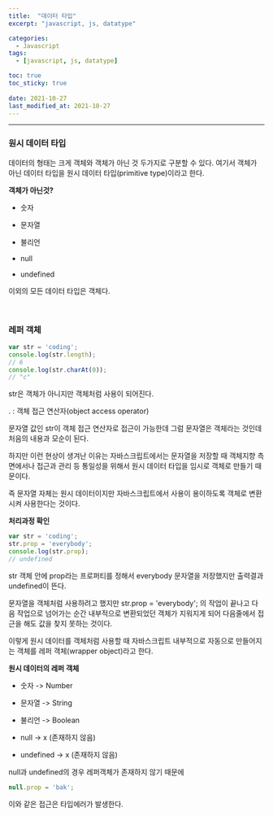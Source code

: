 ```yaml
---
title:  "데이터 타입"
excerpt: "javascript, js, datatype"

categories:
  - Javascript
tags:
  - [javascript, js, datatype]

toc: true
toc_sticky: true
 
date: 2021-10-27 
last_modified_at: 2021-10-27
---  
```


***

###  원시 데이터 타입  
데이터의 형태는 크게 객체와 객체가 아닌 것 두가지로 구분할 수 있다. 여기서 객체가 아닌 데이터 타입을 원시 데이터 타입(primitive type)이라고 한다.  

**객체가 아닌것?**

* 숫자

* 문자열

* 불리언

* null

* undefined 

이외의 모든 데이터 타입은 객체다.  

<br/>

### 레퍼 객체  

```javascript
var str = 'coding';
console.log(str.length);
// 6
console.log(str.charAt(0));
// "c"
```
str은 객체가 아니지만 객체처럼 사용이 되어진다. 

. : 객체 접근 연산자(object access operator)  

문자열 값인 str이 객체 접근 연산자로 접근이 가능한데 그럼 문자열은 객체라는 것인데 처음의 내용과 모순이 된다.  

하지만 이런 현상이 생겨난 이유는 자바스크립트에서는 문자열을 저장할 때 객체지향 측면에서나 접근과 관리 등 통일성을 위해서 원시 데이터 타입을 임시로 객체로 만들기 때문이다.  

즉 문자열 자체는 원시 데이터이지만 자바스크립트에서 사용이 용이하도록 객체로 변환시켜 사용한다는 것이다.  

**처리과정 확인**

```javascript
var str = 'coding';
str.prop = 'everybody';
console.log(str.prop);
// undefined
```

str 객체 안에 prop라는 프로퍼티를 정해서 everybody 문자열을 저장했지만 출력결과 undefined이 뜬다.  

문자열을 객체처럼 사용하려고 했지만 str.prop = 'everybody'; 의 작업이 끝나고 다음 작업으로 넘어가는 순간 내부적으로 변환되었던 객체가 지워지게 되어 다음줄에서 접근을 해도 값을 찾지 못하는 것이다.  

이렇게 원시 데이터를 객체처럼 사용할 때 자바스크립트 내부적으로 자동으로 만들어지는 객체를 레퍼 객체(wrapper object)라고 한다.  

**원시 데이터의 레퍼 객체**  

* 숫자 -> Number

* 문자열 -> String

* 불리언 -> Boolean

* null -> x (존재하지 않음)

* undefined -> x (존재하지 않음)


null과 undefined의 경우 레퍼객체가 존재하지 않기 때문에  

```javascript
null.prop = 'bak';
```

이와 같은 접근은 타입에러가 발생한다.  